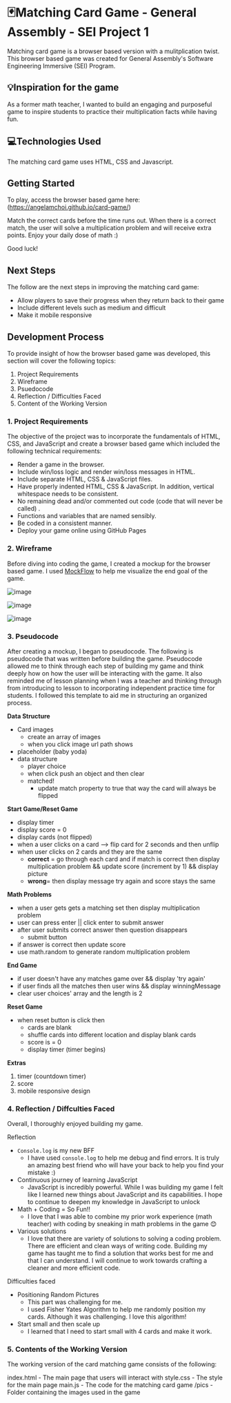 # 🃏Matching Card Game - General Assembly - SEI Project 1

Matching card game is a browser based version with a mulitplication twist. This browser based game was created for General Assembly's Software Engineering Immersive (SEI) Program.

## 💡Inspiration for the game
As a former math teacher, I wanted to build an engaging and purposeful game to inspire students to practice their multiplication facts while having fun. 

## 💻Technologies Used
The matching card game uses HTML, CSS and Javascript.

## Getting Started
To play, access the browser based game here: 
(https://angelamchoi.github.io/card-game/)

Match the correct cards before the time runs out. When there is a correct match, the user will solve a multiplication problem and will receive extra points. Enjoy your daily dose of math :)

Good luck!

## Next Steps 
The follow are the next steps in improving the matching card game:

- Allow players to save their progress when they return back to their game
- Include different levels such as medium and difficult
- Make it mobile responsive
	
## Development Process
To provide insight of how the browser based game was developed, this section will cover the following topics:

1. Project Requirements
2. Wireframe
3. Psuedocode
4. Reflection / Difficulties Faced
5. Content of the Working Version


### 1. Project Requirements
The objective of the project was to incorporate the fundamentals of HTML, CSS, and JavaScript and create a browser based game which included the following technical requirements:

- Render a game in the browser.
- Include win/loss logic and render win/loss messages in HTML. 
- Include separate HTML, CSS & JavaScript files.
- Have properly indented HTML, CSS & JavaScript. In addition, vertical whitespace needs to be consistent.
- No remaining dead and/or commented out code (code that will never be called) .
- Functions and variables that are named sensibly. 
- Be coded in a consistent manner. 
- Deploy your game online using GitHub Pages 


### 2. Wireframe
Before diving into coding the game, I created a mockup for the browser based game. I used [MockFlow](https://mockflow.com/apps/wireframepro/) to help me visualize the end goal of the game. 
 

![image](wireframe_pics/pic_1.png)

![image](wireframe_pics/pic_2.png)

![image](wireframe_pics/pic_3.png)


### 3. Pseudocode
After creating a mockup, I began to pseudocode. The following is pseudocode that was written before building the game. Pseudocode allowed me to think through each step of building my game and think deeply how on how the user will be interacting with the game. It also reminded me of lesson planning when I was a teacher and thinking through from introducing to lesson to incorporating independent practice time for students. I followed this template to aid me in structuring an organized process.

**Data Structure**
- Card images  
	- create an array of images
	- when you click image url path shows
- placeholder (baby yoda)
- data structure
	- player choice
	- when click push an object and then clear
	- matched! 
		- update match property to true that way the card will always be flipped


**Start Game/Reset Game**
- display timer
- display score = 0
- display cards (not flipped)
- when a user clicks on a card --> flip card for 2 seconds and then unflip
- when user clicks on 2 cards and they are the same
	- **correct** = go through each card and if match is correct then display multiplication problem && update score (increment by 1) && display picture
	- **wrong**= then display message try again and score stays the same

**Math Problems**
- when a user gets gets a matching set then display multiplication problem
- user can press enter || click enter to submit answer
- after user submits correct answer then question disappears 
	- submit button
- if answer is correct then update score 
- use math.random to generate random multiplication problem


**End Game**
- if user doesn't have any matches game over && display 'try again'
- if user finds all the matches then user wins && display winningMessage
- clear user choices' array and the length is 2

**Reset Game**
- when reset button is click then 
	- cards are blank
	- shuffle cards into different location and display blank cards
	- score is = 0
	-  display timer (timer begins)

**Extras**
1. timer (countdown timer)
2. score
3. mobile responsive design


### 4. Reflection / Diffculties Faced
Overall, I thoroughly enjoyed building my game. 

Reflection
- `Console.log` is my new BFF
	- I have used `console.log` to help me debug and find errors. It is truly an amazing best friend who will have your back to help you find your mistake :)
- Continuous journey of learning JavaScript
	- JavaScript is incredibly powerful. While I was building my game I felt like I learned new things about JavaScript and its capabilities. I hope to continue to deepen my knowledge in JavaScript to unlock 
- Math + Coding = So Fun!!
	- I love that I was able to combine my prior work experience (math teacher) with coding by sneaking in math problems in the game 😊
- Various solutions 
	- I love that there are variety of solutions to solving a coding problem. There are efficient and clean ways of writing code. Building my game has taught me to find a solution that works best for me and that I can understand. I will continue to work towards crafting a cleaner and more efficient code.


Difficulties faced
- Positioning Random Pictures
	- This part was challenging for me.
	- I used Fisher Yates Algorithm to help me randomly position my cards. Although it was challenging. I love this algorithm!
- Start small and then scale up
	- I learned that I need to start small with 4 cards and make it work.

### 5. Contents of the Working Version
The working version of the card matching game consists of the following:

index.html - The main page that users will interact with
style.css - The style for the main page
main.js - The code for the matching card game
/pics - Folder containing the images used in the game
